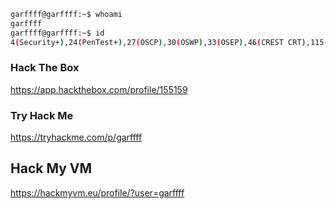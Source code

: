 ```bash
garffff@garffff:~$ whoami
garffff
garffff@garffff:~$ id
4(Security+),24(PenTest+),27(OSCP),30(OSWP),33(OSEP),46(CREST CRT),115(CCNP Enterprise),136(CCNP Security)
```

### Hack The Box

https://app.hackthebox.com/profile/155159
### Try Hack Me

https://tryhackme.com/p/garffff

## Hack My VM

https://hackmyvm.eu/profile/?user=garffff

